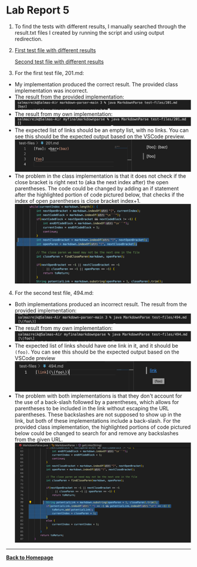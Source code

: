 # Lab Report 5
1. To find the tests with different results, I manually searched through the result.txt files I created by running the script and using output redirection.
2. [First test file with different results](https://github.com/nidhidhamnani/markdown-parser/blob/main/test-files/201.md)

    [Second test file with different results](https://github.com/nidhidhamnani/markdown-parser/blob/main/test-files/494.md)
3. For the first test file, 201.md:
- My implementation produced the correct result. The provided class implementation was incorrect. 
- The result from the provided implementation: ![201result1](201result1.png)
- The result from my own implementation: ![201result2](201result2.png)
- The expected list of links should be an empty list, with no links. You can see this should be the expected output based on the VSCode preview. ![expected](201expected.png)
- The problem in the class implementation is that it does not check if the close bracket is right next to (aka the next index after) the open parentheses. The code could be changed by adding an if statement after the highlighted portion of code pictured below, that checks if the index of open parentheses is close bracket index+1. ![highlighted](201highlight.png)
4. For the second test file, 494.md:
- Both implementations produced an incorrect result.
The result from the provided implementation: ![494provided](494otherresult.png)
- The result from my own implementation: ![201result2](494myresult.png)
- The expected list of links should have one link in it, and it should be `(foo)`. You can see this should be the expected output based on the VSCode preview ![494preview](494preview.png)
- The problem with both implementations is that they don't account for the use of a back-slash followed by a parentheses, which allows for parentheses to be included in the link without escaping the URL parentheses. These backslashes are not supposed to show up in the link, but both of these implementations include a back-slash. For the provided class implementation, the highlighted portions of code pictured below could be changed to search for and remove any backslashes from the given URL. ![Image](494highlight.png)
---

[**Back to Homepage**](https://szreik.github.io/cse15l-lab-reports)